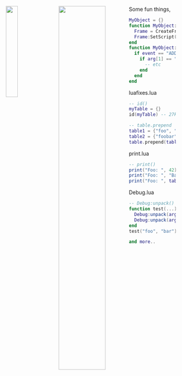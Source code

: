<p align="center">
    <img style="float: left" src="https://github.com/user-attachments/assets/8d0131a4-1061-42b2-a3ab-0409113afbcd" width="25%" height="25%">
    <img style="float: left" src="https://github.com/user-attachments/assets/d3852943-d71e-4c3c-83c6-9fa6d261d178" width="50%" height="50%">
</p>

Some fun things,

```lua
MyObject = {}
function MyObject:init()
  Frame = CreateFrame("Frame")
  Frame:SetScript("OnEvent", bind(self, MyObject.load))
end
function MyObject:load(...)
  if event == "ADDON_LOADED" then
    if arg[1] == "MyAddon" then
      -- etc
    end
  end
end
```

luafixes.lua
```lua
-- id()
myTable = {}
id(myTable) -- 27FC3608

-- table.prepend
table1 = {"foo", "bar"}
table2 = {"foobar"}
table.prepend(table1, table2) -- {"foo", "bar", "foobar"}
```
print.lua
```lua
-- print()
print("Foo: ", 42) -- Foo: 42
print("Foo: ", "Bar: ", 42) -- Foo: Bar: 42
print("Foo: ", table1) -- Foo: 27FC3608
```
Debug.lua
```lua
-- Debug:unpack()
function test(...)
  Debug:unpack(arg) -- "foo bar"
  Debug:unpack(arg, ", ") -- "foo, bar"
end
test("foo", "bar")

and more..
```
